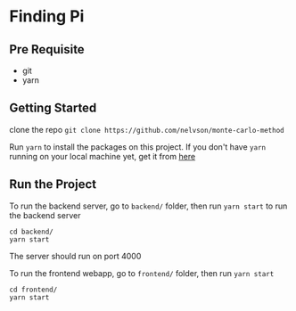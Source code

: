 # Finding Pi

## Pre Requisite
 - git
 - yarn

## Getting Started
clone the repo 
`git clone https://github.com/nelvson/monte-carlo-method`

Run `yarn` to install the packages on this project. If you don't have `yarn` running on your local machine yet, get it from [here](https://yarnpkg.com/getting-started/install)

## Run the Project
To run the backend server, go to `backend/` folder, then run `yarn start` to run the backend server
```
cd backend/
yarn start
```
The server should run on port 4000

To run the frontend webapp, go to `frontend/` folder, then run `yarn start`
```
cd frontend/
yarn start
```